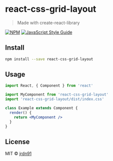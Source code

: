 # react-css-grid-layout

> Made with create-react-library

[![NPM](https://img.shields.io/npm/v/react-css-grid-layout.svg)](https://www.npmjs.com/package/react-css-grid-layout) [![JavaScript Style Guide](https://img.shields.io/badge/code_style-standard-brightgreen.svg)](https://standardjs.com)

## Install

```bash
npm install --save react-css-grid-layout
```

## Usage

```jsx
import React, { Component } from 'react'

import MyComponent from 'react-css-grid-layout'
import 'react-css-grid-layout/dist/index.css'

class Example extends Component {
  render() {
    return <MyComponent />
  }
}
```

## License

MIT © [jrdn91](https://github.com/jrdn91)
